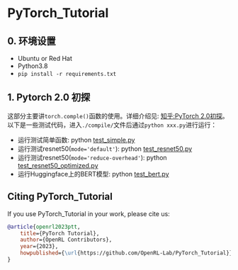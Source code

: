 # PyTorch_Tutorial

## 0. 环境设置

- Ubuntu or Red Hat
- Python3.8
- `pip install -r requirements.txt`

## 1. Pytorch 2.0 初探

这部分主要讲`torch.comple()`函数的使用。详细介绍见: [知乎:PyTorch 2.0初探](https://zhuanlan.zhihu.com/p/608527355)。
以下是一些测试代码，进入`./compile/`文件后通过`python xxx.py`进行运行：

- 运行测试简单函数: python [test_simple.py](./compile/test_simple.py)
- 运行测试resnet50(`mode='default'`): python [test_resnet50.py](./compile/test_resnet50.py)
- 运行测试resnet50(`mode='reduce-overhead'`): python [test_resnet50_optimized.py](./compile/test_resnet50_optimized.py)
- 运行Huggingface上的BERT模型: python  [test_bert.py](./compile/test_bert.py)

## Citing PyTorch_Tutorial

If you use PyTorch_Tutorial in your work, please cite us:

```bibtex
@article{openrl2023ptt,
    title={PyTorch Tutorial},
    author={OpenRL Contributors},
    year={2023},
    howpublished={\url{https://github.com/OpenRL-Lab/PyTorch_Tutorial}},
}
```
